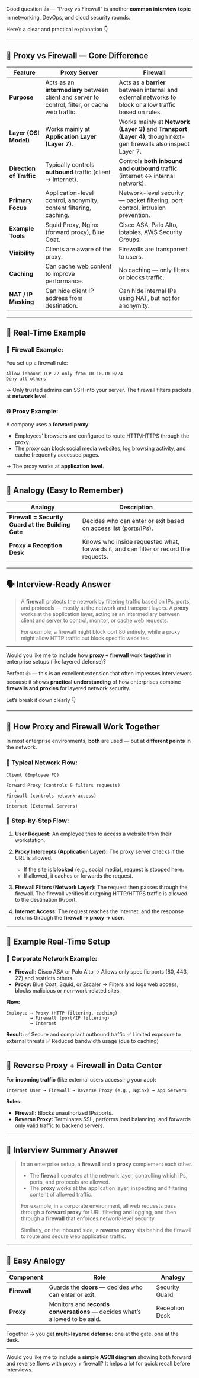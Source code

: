 Good question 👍 — “Proxy vs Firewall” is another **common interview topic** in networking, DevOps, and cloud security rounds.

Here’s a clear and practical explanation 👇

---

## 🔹 Proxy vs Firewall — Core Difference

| Feature                  | **Proxy Server**                                                                                | **Firewall**                                                                                                       |
| ------------------------ | ----------------------------------------------------------------------------------------------- | ------------------------------------------------------------------------------------------------------------------ |
| **Purpose**              | Acts as an **intermediary** between client and server to control, filter, or cache web traffic. | Acts as a **barrier** between internal and external networks to block or allow traffic based on rules.             |
| **Layer (OSI Model)**    | Works mainly at **Application Layer (Layer 7)**.                                                | Works mainly at **Network (Layer 3)** and **Transport (Layer 4)**, though next-gen firewalls also inspect Layer 7. |
| **Direction of Traffic** | Typically controls **outbound** traffic (client → internet).                                    | Controls **both inbound and outbound** traffic (internet ↔ internal network).                                      |
| **Primary Focus**        | Application-level control, anonymity, content filtering, caching.                               | Network-level security — packet filtering, port control, intrusion prevention.                                     |
| **Example Tools**        | Squid Proxy, Nginx (forward proxy), Blue Coat.                                                  | Cisco ASA, Palo Alto, iptables, AWS Security Groups.                                                               |
| **Visibility**           | Clients are aware of the proxy.                                                                 | Firewalls are transparent to users.                                                                                |
| **Caching**              | Can cache web content to improve performance.                                                   | No caching — only filters or blocks traffic.                                                                       |
| **NAT / IP Masking**     | Can hide client IP address from destination.                                                    | Can hide internal IPs using NAT, but not for anonymity.                                                            |

---

## 🔸 Real-Time Example

### 🧱 **Firewall Example:**

You set up a firewall rule:

```
Allow inbound TCP 22 only from 10.10.10.0/24
Deny all others
```

→ Only trusted admins can SSH into your server.
The firewall filters packets at **network level**.

### 🌐 **Proxy Example:**

A company uses a **forward proxy**:

* Employees’ browsers are configured to route HTTP/HTTPS through the proxy.
* The proxy can block social media websites, log browsing activity, and cache frequently accessed pages.

→ The proxy works at **application level**.

---

## 🔸 Analogy (Easy to Remember)

| Analogy                                            | Description                                                                          |
| -------------------------------------------------- | ------------------------------------------------------------------------------------ |
| **Firewall = Security Guard at the Building Gate** | Decides who can enter or exit based on access list (ports/IPs).                      |
| **Proxy = Reception Desk**                         | Knows who inside requested what, forwards it, and can filter or record the requests. |

---

## 🗣️ **Interview-Ready Answer**

> A **firewall** protects the network by filtering traffic based on IPs, ports, and protocols — mostly at the network and transport layers.
> A **proxy** works at the application layer, acting as an intermediary between client and server to control, monitor, or cache web requests.
>
> For example, a firewall might block port 80 entirely, while a proxy might allow HTTP traffic but block specific websites.

---

Would you like me to include how **proxy + firewall** work **together** in enterprise setups (like layered defense)?



Perfect 👍 — this is an excellent extension that often impresses interviewers because it shows **practical understanding** of how enterprises combine **firewalls and proxies** for layered network security.

Let’s break it down clearly 👇

---

## 🔹 How Proxy and Firewall Work Together

In most enterprise environments, **both** are used — but at **different points** in the network.

### 🧱 Typical Network Flow:

```
Client (Employee PC)
   ↓
Forward Proxy (controls & filters requests)
   ↓
Firewall (controls network access)
   ↓
Internet (External Servers)
```

### 🔸 Step-by-Step Flow:

1. **User Request:**
   An employee tries to access a website from their workstation.

2. **Proxy Intercepts (Application Layer):**
   The proxy server checks if the URL is allowed.

   * If the site is **blocked** (e.g., social media), request is stopped here.
   * If allowed, it caches or forwards the request.

3. **Firewall Filters (Network Layer):**
   The request then passes through the firewall.
   The firewall verifies if outgoing HTTP/HTTPS traffic is allowed to the destination IP/port.

4. **Internet Access:**
   The request reaches the internet, and the response returns through the **firewall → proxy → user**.

---

## 🔸 Example Real-Time Setup

### 🔹 Corporate Network Example:

* **Firewall:** Cisco ASA or Palo Alto
  → Allows only specific ports (80, 443, 22) and restricts others.
* **Proxy:** Blue Coat, Squid, or Zscaler
  → Filters and logs web access, blocks malicious or non-work-related sites.

**Flow:**

```
Employee → Proxy (HTTP filtering, caching)
         → Firewall (port/IP filtering)
         → Internet
```

**Result:**
✅ Secure and compliant outbound traffic
✅ Limited exposure to external threats
✅ Reduced bandwidth usage (due to caching)

---

## 🔸 Reverse Proxy + Firewall in Data Center

For **incoming traffic** (like external users accessing your app):

```
Internet User → Firewall → Reverse Proxy (e.g., Nginx) → App Servers
```

**Roles:**

* **Firewall:** Blocks unauthorized IPs/ports.
* **Reverse Proxy:** Terminates SSL, performs load balancing, and forwards only valid traffic to backend servers.

---

## 🧠 Interview Summary Answer

> In an enterprise setup, a **firewall** and a **proxy** complement each other.
>
> * The **firewall** operates at the network layer, controlling which IPs, ports, and protocols are allowed.
> * The **proxy** works at the application layer, inspecting and filtering content of allowed traffic.
>
> For example, in a corporate environment, all web requests pass through a **forward proxy** for URL filtering and logging, and then through a **firewall** that enforces network-level security.
>
> Similarly, on the inbound side, a **reverse proxy** sits behind the firewall to route and secure web application traffic.

---

## 🧩 Easy Analogy

| Component    | Role                                                                        | Analogy        |
| ------------ | --------------------------------------------------------------------------- | -------------- |
| **Firewall** | Guards the **doors** — decides who can enter or exit.                       | Security Guard |
| **Proxy**    | Monitors and **records conversations** — decides what’s allowed to be said. | Reception Desk |

Together → you get **multi-layered defense**: one at the gate, one at the desk.

---

Would you like me to include a **simple ASCII diagram** showing both forward and reverse flows with proxy + firewall? It helps a lot for quick recall before interviews.
